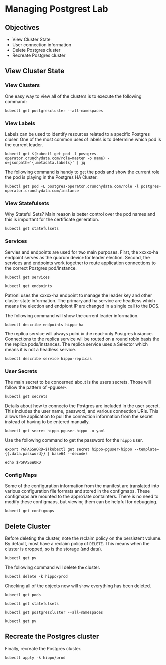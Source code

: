# Managing Postgrest Lab

## Objectives

- View Cluster State
- User connection information
- Delete Postgres cluster
- Recreate Postgres cluster

## View Cluster State

### View Clusters

One easy way to view all of the clusters is to execute the following command:

```shell
kubectl get postgrescluster --all-namespaces
```

### View Labels

Labels can be used to identify resources related to a specific Postgres cluser.  One of the
most common uses of labels is to determine which pod is the current leader.

```shell
kubectl get $(kubectl get pod -l postgres-operator.crunchydata.com/role=master -o name) -o=jsonpath='{.metadata.labels}' | jq
```

The following command is handy to get the pods and show the current role the pod is playing
in the Postgres HA Cluster.

```shell
kubectl get pod -L postgres-operator.crunchydata.com/role -l postgres-operator.crunchydata.com/instance
```

### View Statefulsets

Why Stateful Sets?  Main reason is better control over the pod names and this is important for the certificate generation.

```shell
kubectl get statefulsets
```

### Services

Servies and endpoints are used for two main purposes.  First, the xxxxx-ha endpoint serves as the quorum device for leader
election.  Second, the services and endpoints work together to route application connections to the correct Postgres
pod/instance.

```shell
kubectl get services
```

```shell
kubectl get endpoints
```

Patroni uses the xxxxx-ha endpoint to manage the leader key and other cluster state information.
The primary and ha service are headless which means the election and endpiont IP are changed in a
single call to the DCS.

The following command will show the current leader information.

```shell
kubectl describe endpoints hippo-ha
```

The replica service will always point to the read-only Postgres instance.  Connections to the replica
service will be routed on a round robin basis the the replica pods/instances.  The replica
service uses a Selector which means it is not a headless service.

```shell
kubectl describe service hippo-replicas
```

### User Secrets

The main secret to be concerned about is the users secrets. Those will follow the pattern of <cluster name>-pguser-<user name>.

```shell
kubectl get secrets
```

Details about how to connecto the Postgres are included in the user secret.  This includes the user name,
password, and various connection URIs.  This allows the application to pull the connection information
from the secret instead of having to be entered manually.

```shell
kubectl get secret hippo-pguser-hippo -o yaml
```

Use the following command to get the password for the `hippo` user.

```shell
export PGPASSWORD=$(kubectl get secret hippo-pguser-hippo --template={{.data.password}} | base64 --decode)

echo $PGPASSWORD
```

### Config Maps

Some of the configuration information from the manifest are translated into various configuration file formats
and stored in the configmaps.  These configmaps are mounted to the approriate containters.  There is no need
to modify these configmaps, but viewing them can be helpful for debugging.

```shell
kubectl get configmaps
```

## Delete Cluster

Before deleting the cluster, note the reclaim policy on the persistent volume.  By default, most have a reclaim policy
of `DELETE`.  This means when the cluster is dropped, so is the storage (and data).

```shell
kubectl get pv
```

The following command will delete the cluster.

```shell
kubectl delete -k hippo/prod
```

Checking all of the objects now will show everything has been deleted.

```shell
kubectl get pods

kubectl get statefulsets

kubectl get postgrescluster --all-namespaces

kubectl get pv
```

## Recreate the Postgres cluster

Finally, recreate the Postgres cluster.

```shell
kubectl apply -k hippo/prod
```
